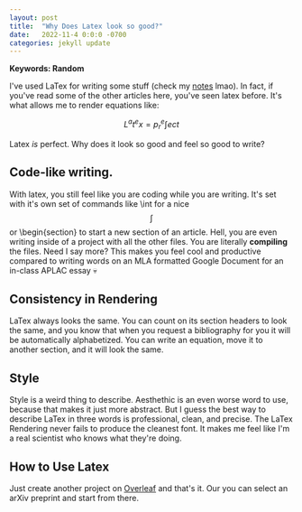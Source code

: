 ```yaml
---
layout: post
title:  "Why Does Latex look so good?"
date:   2022-11-4 0:0:0 -0700
categories: jekyll update
---
```

<script src="https://cdn.mathjax.org/mathjax/latest/MathJax.js?config=TeX-AMS-MML_HTMLorMML" type="text/javascript"></script>

**Keywords: Random**

I've used LaTex for writing some stuff (check my [notes](/notes) lmao). In fact, if you've read some of the other articles here, you've seen latex before. It's what allows me to render equations like: 

$$ L^{a}t^{e}x = p_{r}^{e} \int ect$$

Latex *is* perfect. Why does it look so good and feel so good to write? 

## Code-like writing. 

With latex, you still feel like you are coding while you are writing. It's set with it's own set of commands like \int for a nice $$ \int $$ or \begin{section} to start a new section of an article. Hell, you are even writing inside of a project with all the other files. You are literally **compiling** the files. Need I say more? This makes you feel cool and productive compared to writing words on an MLA formatted Google Document for an in-class APLAC essay 💀

## Consistency in Rendering

LaTex always looks the same. You can count on its section headers to look the same, and you know that when you request a bibliography for you it will be automatically alphabetized. You can write an equation, move it to another section, and it will look the same. 

## Style 

Style is a weird thing to describe. Aesthethic is an even worse word to use, because that makes it just more abstract. But I guess the best way to describe LaTex in three words is professional, clean, and precise. The LaTex Rendering never fails to produce the cleanest font. It makes me feel like I'm a real scientist who knows what they're doing. 
## How to Use Latex

Just create another project on [Overleaf](https://www.overleaf.com) and that's it. Our you can select an arXiv preprint and start from there. 

